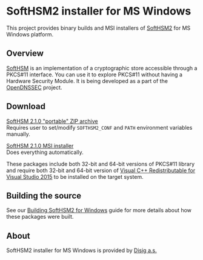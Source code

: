# SoftHSM2 installer for MS Windows

This project provides binary builds and MSI installers of [SoftHSM2](https://github.com/opendnssec/SoftHSMv2) for MS Windows platform.

## Overview

[SoftHSM](https://www.opendnssec.org/softhsm/) is an implementation of a cryptographic store accessible through a PKCS#11 interface. You can use it to explore PKCS#11 without having a Hardware Security Module. It is being  developed as a part of the [OpenDNSSEC](https://www.opendnssec.org/) project.

## Download

[SoftHSM 2.1.0 "portable" ZIP archive](https://github.com/disig/SoftHSM2-for-Windows/releases/download/2.1.0/SoftHSM2-2.1.0-portable.zip)  
Requires user to set/modify `SOFTHSM2_CONF` and `PATH` environment variables manually.

[SoftHSM 2.1.0 MSI installer](https://github.com/disig/SoftHSM2-for-Windows/releases/download/2.1.0/SoftHSM2-2.1.0.msi)  
Does everything automatically.

These packages include both 32-bit and 64-bit versions of PKCS#11 library and require both 32-bit and 64-bit version of [Visual C++ Redistributable for Visual Studio 2015](http://www.microsoft.com/en-us/download/details.aspx?id=48145
) to be installed on the target system.

## Building the source

See our [Building SoftHSM2 for Windows](BUILDING.md) guide for more details about how these packages were built.

## About

SoftHSM2 installer for MS Windows is provided by [Disig a.s.](https://www.disig.sk)
